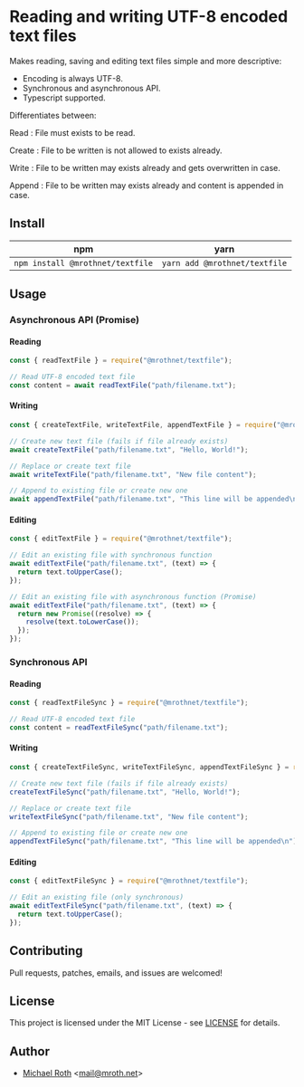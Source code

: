 # Reading and writing UTF-8 encoded text files

Makes reading, saving and editing text files simple and more descriptive:

- Encoding is always UTF-8.
- Synchronous and asynchronous API.
- Typescript supported.

Differentiates between:

Read
: File must exists to be read.

Create
: File to be written is not allowed to exists already.

Write
: File to be written may exists already and gets overwritten in case.

Append
: File to be written may exists already and content is appended in case.

## Install

|               npm                |             yarn              |
| :------------------------------: | :---------------------------: |
| `npm install @mrothnet/textfile` | `yarn add @mrothnet/textfile` |

## Usage

### Asynchronous API (Promise)

#### Reading

```javascript
const { readTextFile } = require("@mrothnet/textfile");

// Read UTF-8 encoded text file
const content = await readTextFile("path/filename.txt");
```

#### Writing

```javascript
const { createTextFile, writeTextFile, appendTextFile } = require("@mrothnet/textfile");

// Create new text file (fails if file already exists)
await createTextFile("path/filename.txt", "Hello, World!");

// Replace or create text file
await writeTextFile("path/filename.txt", "New file content");

// Append to existing file or create new one
await appendTextFile("path/filename.txt", "This line will be appended\n");
```

#### Editing

```javascript
const { editTextFile } = require("@mrothnet/textfile");

// Edit an existing file with synchronous function
await editTextFile("path/filename.txt", (text) => {
  return text.toUpperCase();
});

// Edit an existing file with asynchronous function (Promise)
await editTextFile("path/filename.txt", (text) => {
  return new Promise((resolve) => {
    resolve(text.toLowerCase());
  });
});
```

### Synchronous API

#### Reading

```javascript
const { readTextFileSync } = require("@mrothnet/textfile");

// Read UTF-8 encoded text file
const content = readTextFileSync("path/filename.txt");
```

#### Writing

```javascript
const { createTextFileSync, writeTextFileSync, appendTextFileSync } = require("@mrothnet/textfile");

// Create new text file (fails if file already exists)
createTextFileSync("path/filename.txt", "Hello, World!");

// Replace or create text file
writeTextFileSync("path/filename.txt", "New file content");

// Append to existing file or create new one
appendTextFileSync("path/filename.txt", "This line will be appended\n");
```

#### Editing

```javascript
const { editTextFileSync } = require("@mrothnet/textfile");

// Edit an existing file (only synchronous)
await editTextFileSync("path/filename.txt", (text) => {
  return text.toUpperCase();
});
```

## Contributing

Pull requests, patches, emails, and issues are welcomed!

## License

This project is licensed under the MIT License - see [LICENSE](LICENSE) for details.

## Author

- [Michael Roth](https://mroth.net/) <[<mail@mroth.net>](mailto:mail@mroth.net)>
